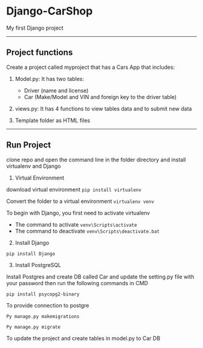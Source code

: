 # Django-CarShop

My first Django project

------------

## Project functions

Create a project called myproject that has a Cars App that includes:

1. Model.py: It has two tables:
   - Driver (name and license)
   - Car (Make/Model and VIN and foreign key to the driver table)
2. views.py: It has 4 functions to view tables data and to submit new data

3. Template folder as HTML files

------------


## Run Project

clone repo and open the command line in the folder directory and install virtualenv and Django

1. Virtual Environment

download virtual environment
`pip install virtualenv`

Convert the folder to a virtual environment
`virtualenv venv`

To begin with Django, you first need to activate virtualenv
   - The command to activate    `venv\Scripts\activate`
   - The command to deactivate  `venv\Scripts\deactivate.bat`

2. Install Django

`pip install Django`

3. Install PostgreSQL

Install Postgres and create DB called Car and update the setting.py file with your password then run the following commands in CMD

`pip install psycopg2-binary `

To provide connection to postgre

`Py manage.py makemigrations `

`Py manage.py migrate`

To update the project and create tables in model.py to Car DB

